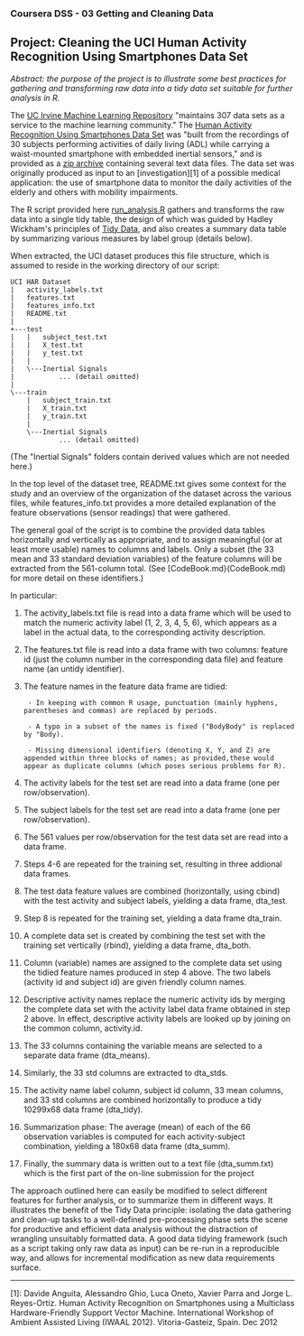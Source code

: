 ### Coursera DSS - 03 Getting and Cleaning Data
##  Project: Cleaning the UCI Human Activity Recognition Using Smartphones Data Set

*Abstract: the purpose of the project is to illustrate some best practices for gathering and transforming raw data into a tidy data set suitable for further analysis in R.*

The [UC Irvine Machine Learning Repository](http://archive.ics.uci.edu/ml/index.html) "maintains 307 data sets as a service to the machine learning community."  The [Human Activity Recognition Using Smartphones Data Set](http://archive.ics.uci.edu/ml/datasets/Human+Activity+Recognition+Using+Smartphones) was "built from the recordings of 30 subjects performing activities of daily living (ADL) while carrying a waist-mounted smartphone with embedded inertial sensors," and is provided as a [zip archive](http://archive.ics.uci.edu/ml/machine-learning-databases/00240/) containing several text data files.  The data set was originally produced as input to an [investigation][1] of a possible medical application: the use of smartphone data to monitor the daily activities of the elderly and others with mobility impairments.

The R script provided here [run_analysis.R](run_analysis.R) gathers and transforms the raw data into a single tidy table, the design of which was guided by Hadley Wickham's principles of [Tidy Data](http://vita.had.co.nz/papers/tidy-data.pdf), and also creates a summary data table by summarizing various measures by label group (details below).

When extracted, the UCI dataset produces this file structure, which is assumed to reside in the working directory of our script:

    UCI HAR Dataset
    |   activity_labels.txt
    |   features.txt
    |   features_info.txt
    |   README.txt
    |   
    +---test
    |   |   subject_test.txt
    |   |   X_test.txt
    |   |   y_test.txt
    |   |   
    |   \---Inertial Signals
    |           ... (detail omitted)
    |           
    \---train
        |   subject_train.txt
        |   X_train.txt
        |   y_train.txt
        |   
        \---Inertial Signals
                ... (detail omitted)

(The "Inertial Signals" folders contain derived values which are not needed here.)        
    
In the top level of the dataset tree, README.txt gives some context for the study and an overview of the organization of the dataset across the various files, while features_info.txt provides a more detailed explanation of the feature observations (sensor readings) that were gathered.

The general goal of the script is to combine the provided data tables horizontally and vertically as appropriate, and to assign meaningful (or at least more usable) names to columns and labels.  Only a subset (the 33 mean and 33 standard deviation variables) of the feature columns will be extracted from the 561-column total.  (See [CodeBook.md}(CodeBook.md) for more detail on these identifiers.)

In particular:

1. The activity_labels.txt file is read into a data frame which will be used to match the numeric activity label (1, 2, 3, 4, 5, 6), which appears as a label in the actual data, to the corresponding activity description.
2. The features.txt file is read into a data frame with two columns: feature id (just the column number in the corresponding data file) and feature name (an untidy identifier).
3. The feature names in the feature data frame are tidied:

        - In keeping with common R usage, punctuation (mainly hyphens, parentheses and commas) are replaced by periods.
        
        - A typo in a subset of the names is fixed ("BodyBody" is replaced by "Body).
        
        - Missing dimensional identifiers (denoting X, Y, and Z) are appended within three blocks of names; as provided,these would appear as duplicate columns (which poses serious problems for R).
        
4. The activity labels for the test set are read into a data frame (one per row/observation).
5. The subject labels for the test set are read into a data frame (one per row/observation).
6. The 561 values per row/observation for the test data set are read into a data frame.
7. Steps 4-6 are repeated for the training set, resulting in three addional data frames.
8. The test data feature values are combined (horizontally, using cbind) with the test activity and subject labels, yielding a data frame, dta_test.
9. Step 8 is repeated for the training set, yielding a data frame dta_train.
10. A complete data set is created by combining the test set with the training set vertically (rbind), yielding a data frame, dta_both.
11. Column (variable) names are assigned to the complete data set using the tidied feature names produced in step 4 above.  The two labels (activity id and subject id) are given friendly column names.
12. Descriptive activity names replace the numeric activity ids by merging the complete data set with the activity label data frame obtained in step 2 above.  In effect, descriptive activity labels are looked up by joining on the common column, activity.id.
13. The 33 columns containing the variable means are selected to a separate data frame (dta_means).
14. Similarly, the 33 std columns are extracted to dta_stds.
15. The activity name label column, subject id column, 33 mean columns, and 33 std columns are combined horizontally to produce a tidy 10299x68 data frame (dta_tidy).
16. Summarization phase: The average (mean) of each of the 66 observation variables is computed for each activity-subject combination, yielding a 180x68 data frame (dta_summ).
17. Finally, the summary data is written out to a text file (dta_summ.txt) which is the first part of the on-line submission for the project
 
The approach outlined here can easily be modified to select different features for further analysis, or to summarize them in different ways.  It illustrates the benefit of the Tidy Data principle: isolating the data gathering and clean-up tasks to a well-defined pre-processing phase sets the scene for productive and efficient data analysis without the distraction of wrangling unsuitably formatted data.  A good data tidying framework (such as a script taking only raw data as input) can be re-run in a reproducible way, and allows for incremental modification as new data requirements surface.



----------------------------------------------
[1]:  Davide Anguita, Alessandro Ghio, Luca Oneto, Xavier Parra and Jorge L. Reyes-Ortiz. Human Activity Recognition on Smartphones using a Multiclass Hardware-Friendly Support Vector Machine. International Workshop of Ambient Assisted Living (IWAAL 2012). Vitoria-Gasteiz, Spain. Dec 2012
